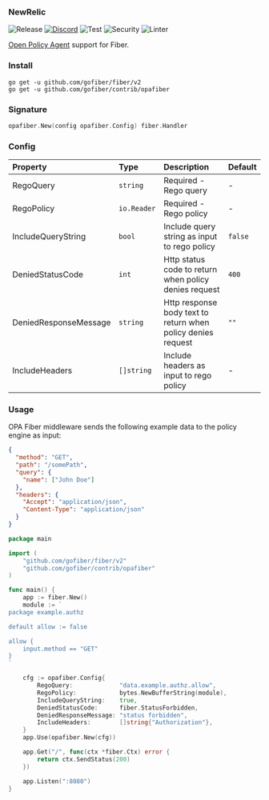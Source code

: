 ### NewRelic

![Release](https://img.shields.io/github/release/gofiber/contrib.svg)
[![Discord](https://img.shields.io/discord/704680098577514527?style=flat&label=%F0%9F%92%AC%20discord&color=00ACD7)](https://gofiber.io/discord)
![Test](https://github.com/gofiber/contrib/workflows/Tests/badge.svg)
![Security](https://github.com/gofiber/contrib/workflows/Security/badge.svg)
![Linter](https://github.com/gofiber/contrib/workflows/Linter/badge.svg)

[Open Policy Agent](https://github.com/open-policy-agent/opa) support for Fiber.

### Install

```
go get -u github.com/gofiber/fiber/v2
go get -u github.com/gofiber/contrib/opafiber
```

### Signature

```go
opafiber.New(config opafiber.Config) fiber.Handler
```

### Config

| Property              | Type        | Description                                                  | Default |
|:----------------------|:------------|:-------------------------------------------------------------|:--------|
| RegoQuery             | `string`    | Required - Rego query                                        | -       |
| RegoPolicy            | `io.Reader` | Required - Rego policy                                       | -       |
| IncludeQueryString    | `bool`      | Include query string as input to rego policy                 | `false` |
| DeniedStatusCode      | `int`       | Http status code to return when policy denies request        | `400`   |
| DeniedResponseMessage | `string`    | Http response body text to return when policy denies request | `""`    |
| IncludeHeaders        | `[]string`  | Include headers as input to rego policy                      | -       |

### Usage

OPA Fiber middleware sends the following example data to the policy engine as input:

```json
{
  "method": "GET",
  "path": "/somePath",
  "query": {
    "name": ["John Doe"]
  },
  "headers": {
    "Accept": "application/json",
    "Content-Type": "application/json"
  }
}
```

```go
package main

import (
	"github.com/gofiber/fiber/v2"
	"github.com/gofiber/contrib/opafiber"
)

func main() {
	app := fiber.New()
	module := `
package example.authz

default allow := false

allow {
	input.method == "GET"
}
`

	cfg := opafiber.Config{
		RegoQuery:             "data.example.authz.allow",
		RegoPolicy:            bytes.NewBufferString(module),
		IncludeQueryString:    true,
		DeniedStatusCode:      fiber.StatusForbidden,
		DeniedResponseMessage: "status forbidden",
		IncludeHeaders:        []string{"Authorization"},
	}
	app.Use(opafiber.New(cfg))

	app.Get("/", func(ctx *fiber.Ctx) error {
		return ctx.SendStatus(200)
	})

	app.Listen(":8080")
}
```
